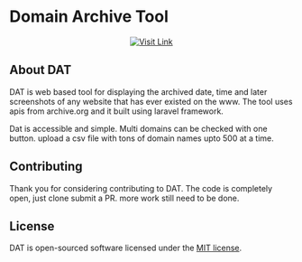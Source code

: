 # Domain Archive Tool

<p align="center">
<a href="https://domain-archive-tool.herokuapp.com/"><img src="https://cdn.worldvectorlogo.com/logos/heroku-1.svg" alt="Visit Link"></a>
</p>

## About DAT

DAT is web based tool for displaying the archived date, time and later screenshots of any website that has ever existed on the www.
The tool uses apis from archive.org and it built using laravel framework.

Dat is accessible and simple. Multi domains can be checked with one button. upload a csv file with tons of domain names upto 500 at a time.

## Contributing

Thank you for considering contributing to DAT. The code is completely open, just clone submit a PR. more work still need to be done.

## License

DAT is open-sourced software licensed under the [MIT license](http://opensource.org/licenses/MIT).
